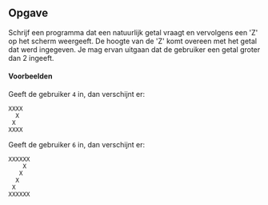 ## Opgave
Schrijf een programma dat een natuurlijk getal vraagt en vervolgens een 'Z' op het scherm weergeeft. De hoogte van de 'Z' komt overeen met het getal dat werd ingegeven. Je mag ervan uitgaan dat de gebruiker een getal groter dan 2 ingeeft.

#### Voorbeelden
Geeft de gebruiker `4` in, dan verschijnt er:
```
XXXX
  X
 X
XXXX
```

Geeft de gebruiker `6` in, dan verschijnt er:
```
XXXXXX
    X
   X
  X
 X
XXXXXX
```